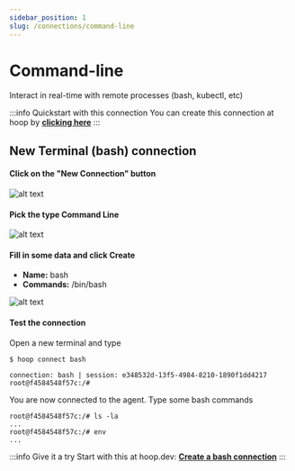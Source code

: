 ```yaml
---
sidebar_position: 1
slug: /connections/command-line
---
```


# Command-line

Interact in real-time with remote processes (bash, kubectl, etc)

:::info Quickstart with this connection
You can create this connection at hoop by <b><a target="_blank" href="https://app.hoop.dev/connections/command-line/new?data=ewogICJuYW1lIjogIm15LWJhc2giLAogICJ0eXBlIjogImNvbW1hbmQtbGluZSIsCiAgImNvbW1hbmQiOiBbCiAgICAiL2Jpbi9iYXNoIgogIF0KfQ==
">clicking here</a></b>
:::

## New Terminal (bash) connection

#### Click on the "New Connection" button

![alt text](https://hoopartifacts.s3.amazonaws.com/screenshots/hoop/browser-new-connection.png)

#### Pick the type Command Line

![alt text](https://hoopartifacts.s3.amazonaws.com/screenshots/hoop/browser-new-connection-modal-cmd.png)

#### Fill in some data and click Create

- **Name:** bash
- **Commands:** /bin/bash

![alt text](https://hoopartifacts.s3.amazonaws.com/screenshots/hoop/browser-new-cmd-bash-inputs.png)

#### Test the connection

Open a new terminal and type
```shell
$ hoop connect bash

connection: bash | session: e348532d-13f5-4984-8210-1890f1dd4217
root@f4584548f57c:/# 
```

You are now connected to the agent. Type some bash commands
```shell
root@f4584548f57c:/# ls -la
...
root@f4584548f57c:/# env
...
```

:::info Give it a try
Start with this at hoop.dev: <b><a target="_blank" href="https://app.hoop.dev/connections/command-line/new?data=ewogICJuYW1lIjogIm15LWJhc2giLAogICJ0eXBlIjogImNvbW1hbmQtbGluZSIsCiAgImNvbW1hbmQiOiBbCiAgICAiL2Jpbi9iYXNoIgogIF0KfQ==
">Create a bash connection</a></b>
:::
